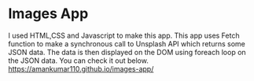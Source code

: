 # Images App
I used HTML,CSS and Javascript to make this app.
This app uses Fetch function to make a synchronous call to Unsplash API which returns some JSON data.
The data is then displayed on the DOM using foreach loop on the JSON data.
You can check it out below.
https://amankumar110.github.io/images-app/
